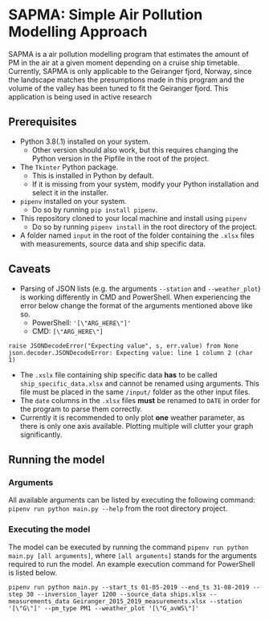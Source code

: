 # SAPMA: Simple Air Pollution Modelling Approach

SAPMA is a air pollution modelling program that estimates the amount of PM in the air at a given moment depending on a cruise ship timetable. Currently, SAPMA is only applicable to the Geiranger fjord, Norway, since the landscape matches the presumptions made in this program and the volume of the valley has been tuned to fit the Geiranger fjord. This application is being used in active research 

## Prerequisites
- Python 3.8(.1) installed on your system.
    - Other version should also work, but this requires changing the Python version in the Pipfile in the root of the project.
- The `Tkinter` Python package.
    - This is installed in Python by default.
    - If it is missing from your system, modify your Python installation and select it in the installer.
- `pipenv` installed on your system.
    - Do so by running `pip install pipenv`.
- This repository cloned to your local machine and install using `pipenv`
    - Do so by running `pipenv install` in the root directory of the project.
- A folder named `input` in the root of the folder containing the `.xlsx` files with measurements, source data and ship specific data.

## Caveats
- Parsing of JSON lists (e.g. the arguments `--station` and `--weather_plot`) is working differently in CMD and PowerShell. When experiencing the error below change the format of the arguments mentioned above like so.
    - PowerShell: `'[\"ARG_HERE\"]'`
    - CMD: `[\"ARG_HERE\"]`

```
raise JSONDecodeError("Expecting value", s, err.value) from None
json.decoder.JSONDecodeError: Expecting value: line 1 column 2 (char 1)
```
- The `.xslx` file containing ship specific data **has** to be called `ship_specific_data.xlsx` and cannot be renamed using arguments. This file must be placed in the same `/input/` folder as the other input files.
- The `date` columns in the `.xlsx` files **must** be renamed to `DATE` in order for the program to parse them correctly.
- Currently it is recommended to only plot **one** weather parameter, as there is only one axis available. Plotting multiple will clutter your graph significantly.

## Running the model

### Arguments
All available arguments can be listed by executing the following command: `pipenv run python main.py --help` from the root directory project.

### Executing the model
The model can be executed by running the command `pipenv run python main.py [all arguments]`, where `[all arguments]` stands for the arguments required to run the model. An example execution command for PowerShell is listed below.
```
pipenv run python main.py --start_ts 01-05-2019 --end_ts 31-08-2019 --step 30 --inversion_layer 1200 --source_data ships.xlsx --measurements_data Geiranger_2015_2019_measurements.xlsx --station '[\"G\"]' --pm_type PM1 --weather_plot '[\"G_avWS\"]'
```
